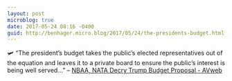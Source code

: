 ```yaml
---
layout: post
microblog: true
date: 2017-05-24 08:16 -0400
guid: http://benhager.micro.blog/2017/05/24/the-presidents-budget.html
---
```

🛩 “The president’s budget takes the public’s elected representatives out of the equation and leaves it to a private board to ensure the public’s interest is being well served…” – [NBAA, NATA Decry Trump Budget Proposal - AVweb](https://www.avweb.com/avwebflash/news/NBAA-NATA-Decry-Trump-Budget-Proposal-229042-1.html)
